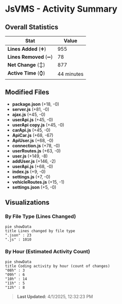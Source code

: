 # JsVMS - Activity Summary 

## Overall Statistics

| Stat                   | Value                                                             |
| ---------------------- | ----------------------------------------------------------------- |
| **Lines Added** (➕)   | 955                                          |
| **Lines Removed** (➖) | 78                                        |
| **Net Change** (↕)    | 877                |
| **Active Time** (⌚)   | 44 minutes |


## Modified Files
- **package.json** (+18, -0)
- **server.js** (+81, -0)
- **ajax.js** (+45, -0)
- **userApi.js** (+45, -0)
- **userApi copy.js** (+45, -0)
- **carApi.js** (+45, -0)
- **ApiCar.js** (+68, -67)
- **ApiUser.js** (+68, -0)
- **connection.js** (+78, -0)
- **userRoutes.js** (+63, -0)
- **user.js** (+149, -8)
- **addUser.js** (+146, -2)
- **userApi.js** (+68, -0)
- **index.js** (+9, -0)
- **settings.js** (+7, -0)
- **vehicleRoutes.js** (+15, -1)
- **settings.json** (+5, -0)

## Visualizations

### By File Type (Lines Changed)

```mermaid
pie showData
title Lines changed by file type
".json" : 23
".js" : 1010
```

### By Hour (Estimated Activity Count)

```mermaid
pie showData
title Coding activity by hour (count of changes)
"08h" : 3
"09h" : 6
"10h" : 14
"11h" : 5
"12h" : 8
```


> **Last Updated:** 4/1/2025, 12:32:23 PM
